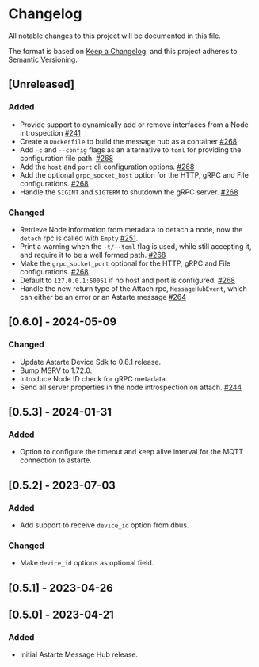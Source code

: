 # Changelog

All notable changes to this project will be documented in this file.

The format is based on [Keep a Changelog](https://keepachangelog.com/en/1.0.0/), and this project
adheres to [Semantic Versioning](https://semver.org/spec/v2.0.0.html).

## [Unreleased]

### Added

- Provide support to dynamically add or remove interfaces from a Node introspection
  [#241](https://github.com/astarte-platform/astarte-message-hub/pull/241)
- Create a `Dockerfile` to build the message hub as a container [#268]
- Add `-c` and `--config` flags as an alternative to `toml` for providing the configuration file
  path. [#268]
- Add the `host` and `port` cli configuration options. [#268]
- Add the optional `grpc_socket_host` option for the HTTP, gRPC and File configurations. [#268]
- Handle the `SIGINT` and `SIGTERM` to shutdown the gRPC server. [#268]

### Changed

- Retrieve Node information from metadata to detach a node, now the `detach` rpc is called with
  `Empty` [#251](https://github.com/astarte-platform/astarte-message-hub/pull/251).
- Print a warning when the `-t/--toml` flag is used, while still accepting it, and require it to be
  a well formed path. [#268]
- Make the `grpc_socket_port` optional for the HTTP, gRPC and File configurations. [#268]
- Default to `127.0.0.1:50051` if no host and port is configured. [#268]
- Handle the new return type of the Attach rpc, `MessageHubEvent`, which can either be an error or an Astarte
  message [#264](https://github.com/astarte-platform/astarte-message-hub/pull/264)


[#268]: https://github.com/astarte-platform/astarte-message-hub/pull/268

## [0.6.0] - 2024-05-09

### Changed

- Update Astarte Device Sdk to 0.8.1 release.
- Bump MSRV to 1.72.0.
- Introduce Node ID check for gRPC metadata.
- Send all server properties in the node introspection on attach.
  [#244](https://github.com/astarte-platform/astarte-message-hub/pull/244)

## [0.5.3] - 2024-01-31

### Added

- Option to configure the timeout and keep alive interval for the MQTT connection to astarte.

## [0.5.2] - 2023-07-03

### Added

- Add support to receive `device_id` option from dbus.

### Changed

- Make `device_id` options as optional field.

## [0.5.1] - 2023-04-26

## [0.5.0] - 2023-04-21

### Added

- Initial Astarte Message Hub release.
